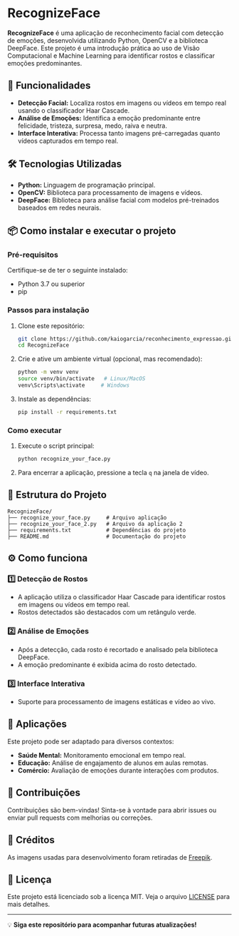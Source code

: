 # RecognizeFace

**RecognizeFace** é uma aplicação de reconhecimento facial com detecção de emoções, desenvolvida utilizando Python, OpenCV e a biblioteca DeepFace. Este projeto é uma introdução prática ao uso de Visão Computacional e Machine Learning para identificar rostos e classificar emoções predominantes.

## 🚀 Funcionalidades

- **Detecção Facial:** Localiza rostos em imagens ou vídeos em tempo real usando o classificador Haar Cascade.
- **Análise de Emoções:** Identifica a emoção predominante entre felicidade, tristeza, surpresa, medo, raiva e neutra.
- **Interface Interativa:** Processa tanto imagens pré-carregadas quanto vídeos capturados em tempo real.

## 🛠️ Tecnologias Utilizadas

- **Python:** Linguagem de programação principal.
- **OpenCV:** Biblioteca para processamento de imagens e vídeos.
- **DeepFace:** Biblioteca para análise facial com modelos pré-treinados baseados em redes neurais.

## 📦 Como instalar e executar o projeto

### Pré-requisitos
Certifique-se de ter o seguinte instalado:
- Python 3.7 ou superior
- pip

### Passos para instalação

1. Clone este repositório:
   ```bash
   git clone https://github.com/kaiogarcia/reconhecimento_expressao.git
   cd RecognizeFace
   ```

2. Crie e ative um ambiente virtual (opcional, mas recomendado):
   ```bash
   python -m venv venv
   source venv/bin/activate   # Linux/MacOS
   venv\Scripts\activate     # Windows
   ```

3. Instale as dependências:
   ```bash
   pip install -r requirements.txt
   ```

### Como executar

1. Execute o script principal:
   ```bash
   python recognize_your_face.py
   ```

2. Para encerrar a aplicação, pressione a tecla `q` na janela de vídeo.

## 📂 Estrutura do Projeto

```plaintext
RecognizeFace/
├── recognize_your_face.py     # Arquivo aplicação
├── recognize_your_face_2.py   # Arquivo da aplicação 2
├── requirements.txt           # Dependências do projeto
├── README.md                  # Documentação do projeto
```

## ⚙️ Como funciona

### 1️⃣ Detecção de Rostos
- A aplicação utiliza o classificador Haar Cascade para identificar rostos em imagens ou vídeos em tempo real.
- Rostos detectados são destacados com um retângulo verde.

### 2️⃣ Análise de Emoções
- Após a detecção, cada rosto é recortado e analisado pela biblioteca DeepFace.
- A emoção predominante é exibida acima do rosto detectado.

### 3️⃣ Interface Interativa
- Suporte para processamento de imagens estáticas e vídeo ao vivo.

## 🌟 Aplicações

Este projeto pode ser adaptado para diversos contextos:
- **Saúde Mental:** Monitoramento emocional em tempo real.
- **Educação:** Análise de engajamento de alunos em aulas remotas.
- **Comércio:** Avaliação de emoções durante interações com produtos.

## 🤝 Contribuições

Contribuições são bem-vindas! Sinta-se à vontade para abrir issues ou enviar pull requests com melhorias ou correções.

## 📸 Créditos

As imagens usadas para desenvolvimento foram retiradas de [Freepik](https://www.freepik.com/).

## 📜 Licença

Este projeto está licenciado sob a licença MIT. Veja o arquivo [LICENSE](LICENSE) para mais detalhes.

---

💡 **Siga este repositório para acompanhar futuras atualizações!**
